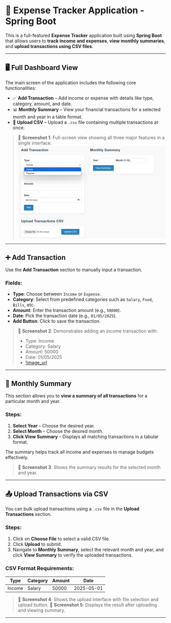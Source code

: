 # 💸 Expense Tracker Application - Spring Boot

This is a full-featured **Expense Tracker** application built using **Spring Boot** that allows users to **track income and expenses**, **view monthly summaries**, and **upload transactions using CSV files**.

---

## 🖥️ Full Dashboard View

The main screen of the application includes the following core functionalities:

- ✅ **Add Transaction** – Add income or expense with details like type, category, amount, and date.
- 📊 **Monthly Summary** – View your financial transactions for a selected month and year in a table format.
- 📁 **Upload CSV** – Upload a `.csv` file containing multiple transactions at once.

> 📸 **Screenshot 1**: Full-screen view showing all three major features in a single interface.
> ![image_alt](https://github.com/Yogeshk2002/Expense-Traker-Java/blob/8a1f69e834f3e1ad72c166b2d70878d2021080b0/Screenshot%202025-05-23%20232213.png)

---

## ➕ Add Transaction

Use the **Add Transaction** section to manually input a transaction.

### Fields:
- **Type**: Choose between `Income` or `Expense`.
- **Category**: Select from predefined categories such as `Salary`, `Food`, `Bills`, etc.
- **Amount**: Enter the transaction amount (e.g., `50000`).
- **Date**: Pick the transaction date (e.g., `01/05/2025`).
- **Add Button**: Click to save the transaction.

> 📸 **Screenshot 2**: Demonstrates adding an income transaction with:
> - Type: Income  
> - Category: Salary  
> - Amount: 50000  
> - Date: 01/05/2025
> - [!image_url](https://github.com/Yogeshk2002/Expense-Traker-Java/blob/34ed22e564ae48d8e6738c92743dae3e49d90864/Screenshot%202025-05-23%20232333.png)

---

## 📆 Monthly Summary

This section allows you to **view a summary of all transactions** for a particular month and year.

### Steps:
1. **Select Year** – Choose the desired year.
2. **Select Month** – Choose the desired month.
3. **Click View Summary** – Displays all matching transactions in a tabular format.

The summary helps track all income and expenses to manage budgets effectively.

> 📸 **Screenshot 3**: Shows the summary results for the selected month and year.

---

## 📤 Upload Transactions via CSV

You can bulk upload transactions using a `.csv` file in the **Upload Transactions** section.

### Steps:
1. Click on **Choose File** to select a valid CSV file.
2. Click **Upload** to submit.
3. Navigate to **Monthly Summary**, select the relevant month and year, and click **View Summary** to verify the uploaded transactions.

### CSV Format Requirements:
| Type   | Category | Amount | Date       |
|--------|----------|--------|------------|
| Income | Salary   | 50000  | 2025-05-01 |

> 📸 **Screenshot 4**: Shows the upload interface with file selection and upload button.
> 📸 **Screenshot 5**: Displays the result after uploading and viewing summary.

---



